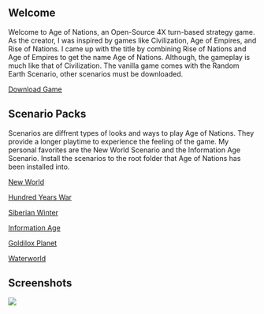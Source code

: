 ## Welcome
 Welcome to Age of Nations, an Open-Source 4X turn-based strategy game. As the creator, I was inspired by games like Civilization, Age of Empires, and Rise of Nations. I came up with the title by combining Rise of Nations and Age of Empires to get the name Age of Nations. Although, the gameplay is much like that of Civilization. The vanilla game comes with the Random Earth Scenario, other scenarios must be downloaded.

[Download Game](http://nkstudiosco.github.io/Age-of-Nations/aon_setup.exe)

## Scenario Packs

 Scenarios are diffrent types of looks and ways to play Age of Nations. They provide a longer playtime to experience the feeling of the game. My personal favorites are the New World Scenario and the Information Age Scenario. Install the scenarios to the root folder that Age of Nations has been installed into.
 
[New World](http://nkstudiosco.github.io/Age-of-Nations/new_world.exe)

[Hundred Years War](http://nkstudiosco.github.io/Age-of-Nations/hundred.exe)

[Siberian Winter](http://nkstudiosco.github.io/Age-of-Nations/siberian.exe)

[Information Age](http://nkstudiosco.github.io/Age-of-Nations/information.exe)

[Goldilox Planet](http://nkstudiosco.github.io/Age-of-Nations/goldilox.exe)

[Waterworld](http://nkstudiosco.github.io/Age-of-Nations/waterworld.exe)

## Screenshots

<a target='_blank' href='http://nkstudiosco.github.io/Age-of-Nations/aon_setup.exe'><img src="http://nkstudiosco.github.io/Age-of-Nations/aon.png"/></a><br>
